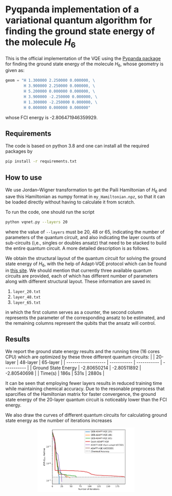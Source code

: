 # Pyqpanda implementation of a variational quantum algorithm for finding the ground state energy of the molecule $H_6$

This is the official implementation of the VQE using the [Pypanda package](https://pyqpanda-toturial.readthedocs.io/zh/latest/) for finding the ground state energy of the molecule $H_6$, whose geometry is given as:
```python
geom = "H 1.300000 2.250000 0.000000, \
        H 3.900000 2.250000 0.000000, \
        H 5.200000 0.000000 0.000000, \
        H 3.900000 -2.250000 0.000000, \
        H 1.300000 -2.250000 0.000000, \
        H 0.000000 0.000000 0.000000"
```
whose FCI energy is -2.806471946359929.

## Requirements
The code is based on python 3.8 and one can install all the required packages by
```bash
pip install -r requirements.txt
```

## How to use
We use Jordan–Wigner transformation to get the Paili Hamiltonian of $H_6$ and save this Hamiltonian as numpy format in ```my_Hamiltonian.npz```, so that it can be loaded directly without having to calculate it from scratch.

To run the code, one should run the script
```bash
python vqnet.py --layers 20
```
where the value of ```--layers``` must be 20, 48 or 65, indicating the number of parameters of the quantum circuit, and also indicating the layer counts of sub-circuits (i,e., singles or doubles ansatz) that need to be stacked to build the entire quantum circuit. A more detailed description is as follows.

We obtain the structural layout of the quantum circuit for solving the ground state energy of $H_6$, with the help of Adapt-VQE protocol which can be found in [this site](https://github.com/JordanovSJ/VQE). We should mention that currently three available quantum circuits are provided, each of which has different number of parameters along with different structural layout. These information are saved in:
1. `layer_20.txt`
2. `layer_48.txt`
3. `layer_65.txt`

in which the first column serves as a counter, the second column represents the parameter of the corresponding ansatz to be estimated, and the remaining columns represent the qubits that the ansatz will control.

## Results
We report the ground state energy results and the running time (16 cores CPU) which are optimized by these three different quantum circuits:
|                     | 20-layer    | 48-layer    | 65-layer    |
| ------------------- | ----------- | ----------- | ----------- |
| Ground State Energy | -2.80650214 | -2.80511892 | -2.80540698 |
| Time(s)             | 186s        | 531s        | 2880s       |

It can be seen that employing fewer layers results in reduced training time while maintaining chemical accuracy. Due to the resonable preprocess that sparcifies of the Hamiltonian matrix for faster convergence, the ground state energy of the 20-layer quantum circuit is noticeably lower than the FCI energy.

We also draw the curves of different quantum circuits for calculating ground state energy as the number of iterations increases
<p align="center">
    <img width="60%" src="figure.png">
</p>